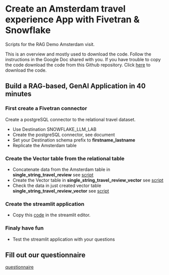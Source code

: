 # Create an Amsterdam travel experience App with Fivetran & Snowflake
Scripts for the RAG Demo Amsterdam visit.

This is an overview and mostly used to download the code. Follow the instructions in the Google Doc shared with you. If you have trouble to copy the code download the code from this Github repository. Click [here](https://github.com/rikthefrog/rag-fivetran/archive/refs/heads/main.zip) to download the code.

## Build a RAG-based, GenAI Application in 40 minutes

### First create a Fivetran connector

Create a postgreSQL connector to the relational travel dataset.

* Use Destination SNOWFLAKE_LLM_LAB
* Create the postgreSQL connector, see document
* Set your Destination schema prefix to **firstname_lastname**
* Replicate the Amsterdam table

### Create the Vector table from the relational table

* Concatenate data from the Amsterdam table in **single_string_travel_review** see [script](./01-table-create.sql)
* Create the Vector table in **single_string_travel_review_vector** see [script](./02-add-vector-table.sql)
* Check the data in just created vector table **single_string_travel_review_vector** see [script](./03-show-content-vector-table.sql)

### Create the streamlit application

* Copy this [code](./04-streamlit-code.py) in the streamlit editor.

### Finaly have fun

* Test the streamlit application with your questions

## Fill out our questionnaire

[questionnaire](https://forms.gle/jn8nNqjzTnCeZLQT7)
